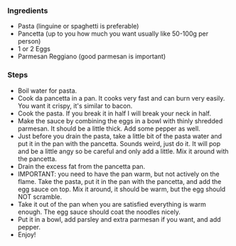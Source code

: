 ### Ingredients 
- Pasta (linguine or spaghetti is preferable)
- Pancetta (up to you how much you want usually like 50-100g per person)
- 1 or 2 Eggs
- Parmesan Reggiano (good parmesan is important)
### Steps
- Boil water for pasta.
- Cook da pancetta in a pan. It cooks very fast and can burn very easily. You want it crispy, it's similar to bacon.
- Cook the pasta. If you break it in half I will break your neck in half.
- Make the sauce by combining the eggs in a bowl with thinly shredded parmesan. It should be a little thick. Add some pepper as well. 
- Just before you drain the pasta, take a little bit of the pasta water and put it in the pan with the pancetta. Sounds weird, just do it. It will pop and be a little angy so be careful and only add a little. Mix it around with the pancetta.
- Drain the excess fat from the pancetta pan.
- IMPORTANT: you need to have the pan warm, but not actively on the flame. Take the pasta, put it in the pan with the pancetta, and add the egg sauce on top. Mix it around, it should be warm, but the egg should NOT scramble.
- Take it out of the pan when you are satisfied everything is warm enough. The egg sauce should coat the noodles nicely.
- Put it in a bowl, add parsley and extra parmesan if you want, and add pepper.
- Enjoy!